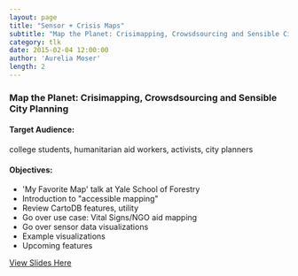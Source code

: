 ```yaml
---
layout: page
title: "Sensor + Crisis Maps"
subtitle: "Map the Planet: Crisimapping, Crowsdsourcing and Sensible City Planning"
category: tlk
date: 2015-02-04 12:00:00
author: 'Aurelia Moser'
length: 2
---
```


### Map the Planet: Crisimapping, Crowsdsourcing and Sensible City Planning

#### Target Audience: 
college students, humanitarian aid workers, activists, city planners

#### Objectives:


* 'My Favorite Map' talk at Yale School of Forestry
* Introduction to "accessible mapping"
* Review CartoDB features, utility
* Go over use case: Vital Signs/NGO aid mapping
* Go over sensor data visualizations
* Example visualizations
* Upcoming features

[View Slides Here](https://docs.google.com/presentation/d/1Nw9AO9Wo_4Qptqf3k7jGPqZP0ndIj_DD2F6pFwI84pc/edit?usp=sharing)
